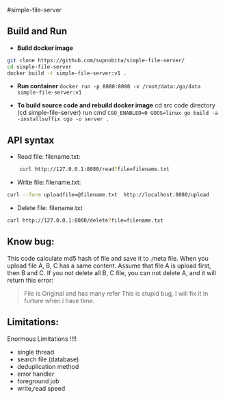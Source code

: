 #simple-file-server

## Build and Run
- **Build docker image**
``` bash
git clone https://github.com/supnobita/simple-file-server/
cd simple-file-server
docker build -t simple-file-server:v1 .
```

- **Run container**
```docker run -p 8080:8080 -v /root/data:/go/data simple-file-server:v1```

- **To build source code and rebuild docker image**
cd src code directory (cd simple-file-server)
run cmd ``` CGO_ENABLED=0 GOOS=linux go build -a -installsuffix cgo -o server . ```

## API syntax
- Read file: filename.txt:
``` bash
    curl http://127.0.0.1:8080/read?file=filename.txt
```
- Write file: filename.txt:
``` bash
curl --form uploadfile=@filename.txt  http://localhost:8080/upload
```
- Delete file: filename.txt
``` bash
curl http://127.0.0.1:8080/delete?file=filename.txt
```

## Know bug:
This code calculate md5 hash of file and save it to .meta file. When you upload file A, B, C has a same content. Assume that file A is upload first, then B and C. If you not delete all B, C file, you can not delete A, and it will return this error:
> File is Original and has many refer
This is stupid bug, I will fix it in furture when i have time.

## Limitations:
Enormous Limitations !!!!
- single thread
- search file (database)
- deduplication method
- error handler
- foreground job
- write,read speed
